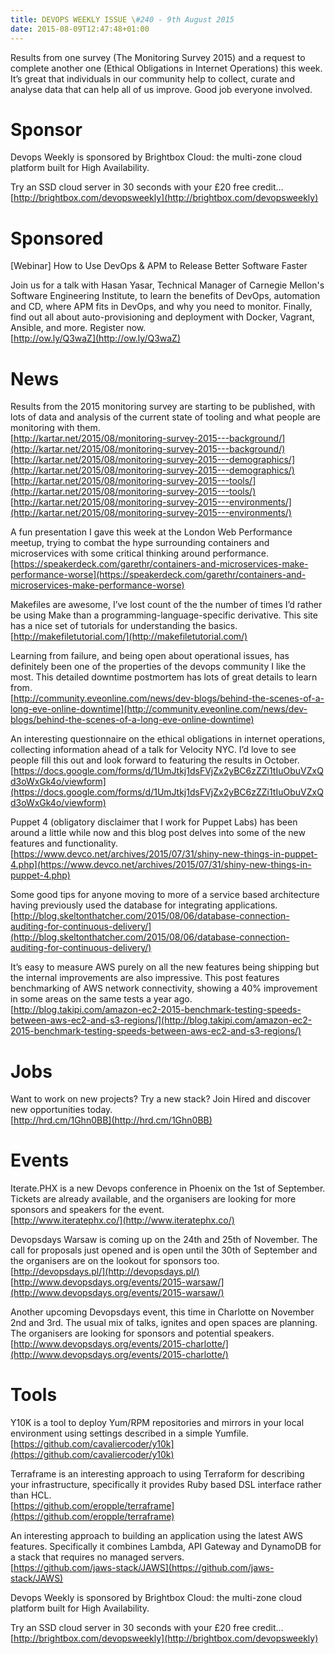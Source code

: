```yaml
---
title: DEVOPS WEEKLY ISSUE \#240 - 9th August 2015 
date: 2015-08-09T12:47:48+01:00
---
```


Results from one survey (The Monitoring Survey 2015) and a request to complete another one (Ethical Obligations in Internet Operations) this week. It’s great that individuals in our community help to collect, curate and analyse data that can help all of us improve. Good job everyone involved.


Sponsor
======

Devops Weekly is sponsored by Brightbox Cloud: the multi-zone cloud platform built for High Availability.

Try an SSD cloud server in 30 seconds with your £20 free credit…
<br>[http://brightbox.com/devopsweekly](http://brightbox.com/devopsweekly)


Sponsored
========

[Webinar] How to Use DevOps & APM to Release Better Software Faster

Join us for a talk with Hasan Yasar, Technical Manager of Carnegie Mellon's Software Engineering Institute, to learn the benefits of DevOps, automation and CD, where APM fits in DevOps, and why you need to monitor. Finally, find out all about auto-provisioning and deployment with Docker, Vagrant, Ansible, and more. Register now.
<br>[http://ow.ly/Q3waZ](http://ow.ly/Q3waZ)


News
====

Results from the 2015 monitoring survey are starting to be published, with lots of data and analysis of the current state of tooling and what people are monitoring with them.
<br>[http://kartar.net/2015/08/monitoring-survey-2015---background/](http://kartar.net/2015/08/monitoring-survey-2015---background/)
<br>[http://kartar.net/2015/08/monitoring-survey-2015---demographics/](http://kartar.net/2015/08/monitoring-survey-2015---demographics/)
<br>[http://kartar.net/2015/08/monitoring-survey-2015---tools/](http://kartar.net/2015/08/monitoring-survey-2015---tools/)
<br>[http://kartar.net/2015/08/monitoring-survey-2015---environments/](http://kartar.net/2015/08/monitoring-survey-2015---environments/)


A fun presentation I gave this week at the London Web Performance meetup, trying to combat the hype surrounding containers and microservices with some critical thinking around performance.
<br>[https://speakerdeck.com/garethr/containers-and-microservices-make-performance-worse](https://speakerdeck.com/garethr/containers-and-microservices-make-performance-worse)


Makefiles are awesome, I’ve lost count of the the number of times I’d rather be using Make than a programming-language-specific derivative. This site has a nice set of tutorials for understanding the basics.
<br>[http://makefiletutorial.com/](http://makefiletutorial.com/)


Learning from failure, and being open about operational issues, has definitely been one of the properties of the devops community I like the most. This detailed downtime postmortem has lots of great details to learn from.
<br>[http://community.eveonline.com/news/dev-blogs/behind-the-scenes-of-a-long-eve-online-downtime](http://community.eveonline.com/news/dev-blogs/behind-the-scenes-of-a-long-eve-online-downtime)


An interesting questionnaire on the ethical obligations in internet operations, collecting information ahead of a talk for Velocity NYC. I’d love to see people fill this out and look forward to featuring the results in October.
<br>[https://docs.google.com/forms/d/1UmJtkj1dsFVjZx2yBC6zZZi1tIuObuVZxQd3oWxGk4o/viewform](https://docs.google.com/forms/d/1UmJtkj1dsFVjZx2yBC6zZZi1tIuObuVZxQd3oWxGk4o/viewform)


Puppet 4 (obligatory disclaimer that I work for Puppet Labs) has been around a little while now and this blog post delves into some of the new features and functionality.
<br>[https://www.devco.net/archives/2015/07/31/shiny-new-things-in-puppet-4.php](https://www.devco.net/archives/2015/07/31/shiny-new-things-in-puppet-4.php)


Some good tips for anyone moving to more of a service based architecture having previously used the database for integrating applications.
<br>[http://blog.skeltonthatcher.com/2015/08/06/database-connection-auditing-for-continuous-delivery/](http://blog.skeltonthatcher.com/2015/08/06/database-connection-auditing-for-continuous-delivery/)


It’s easy to measure AWS purely on all the new features being shipping but the internal improvements are also impressive. This post features benchmarking of AWS network connectivity, showing a 40% improvement in some areas on the same tests a year ago.
<br>[http://blog.takipi.com/amazon-ec2-2015-benchmark-testing-speeds-between-aws-ec2-and-s3-regions/](http://blog.takipi.com/amazon-ec2-2015-benchmark-testing-speeds-between-aws-ec2-and-s3-regions/)


Jobs
====

Want to work on new projects? Try a new stack? Join Hired and discover new opportunities today.
<br>[http://hrd.cm/1Ghn0BB](http://hrd.cm/1Ghn0BB)


Events
======

Iterate.PHX is a new Devops conference in Phoenix on the 1st of September. Tickets are already available, and the organisers are looking for more sponsors and speakers for the event.
<br>[http://www.iteratephx.co/](http://www.iteratephx.co/)


Devopsdays Warsaw is coming up on the 24th and 25th of November. The call for proposals just opened and is open until the 30th of September and the organisers are on the lookout for sponsors too.
<br>[http://devopsdays.pl/](http://devopsdays.pl/)
<br>[http://www.devopsdays.org/events/2015-warsaw/](http://www.devopsdays.org/events/2015-warsaw/)


Another upcoming Devopsdays event, this time in Charlotte on November 2nd and 3rd. The usual mix of talks, ignites and open spaces are planning. The organisers are looking for sponsors and potential speakers.
<br>[http://www.devopsdays.org/events/2015-charlotte/](http://www.devopsdays.org/events/2015-charlotte/)


Tools
=====

Y10K is a tool to deploy Yum/RPM repositories and mirrors in your local environment using settings described in a simple Yumfile.
<br>[https://github.com/cavaliercoder/y10k](https://github.com/cavaliercoder/y10k)


Terraframe is an interesting approach to using Terraform for describing your infrastructure, specifically it provides Ruby based DSL interface rather than HCL.
<br>[https://github.com/eropple/terraframe](https://github.com/eropple/terraframe)


An interesting approach to building an application using the latest AWS features. Specifically it combines Lambda, API Gateway and DynamoDB for a stack that requires no managed servers.
<br>[https://github.com/jaws-stack/JAWS](https://github.com/jaws-stack/JAWS)


Devops Weekly is sponsored by Brightbox Cloud: the multi-zone cloud platform built for High Availability.

Try an SSD cloud server in 30 seconds with your £20 free credit…
<br>[http://brightbox.com/devopsweekly](http://brightbox.com/devopsweekly)



